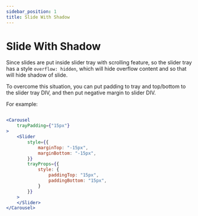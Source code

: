 ```yaml
---
sidebar_position: 1
title: Slide With Shadow
---
```



# Slide With Shadow

Since slides are put inside slider tray with scrolling feature, so the slider tray has a style `overflow: hidden`, which will hide overflow content and so that will hide shadow of slide.

To overcome this situation, you can put padding to tray and top/bottom to the slider tray DIV, and then put negative margin to slider DIV.

For example:

```jsx

<Carousel
    trayPadding={"15px"}
>
    <Slider
        style={{
            marginTop: "-15px",
            marginBottom: "-15px",
        }}
        trayProps={{
            style: {
                paddingTop: "15px",
                paddingBottom: "15px",
            }
        }}
    >
    </Slider>
</Carousel>
```